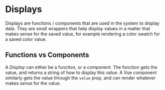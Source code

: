 # Displays

Displays are functions / components that are used in the system to display data. They are small
wrappers that help display values in a matter that makes sense for the saved value, for example
rendering a color swatch for a saved color value.

## Functions vs Components

A _Display_ can either be a function, or a component. The function gets the value, and returns a
string of how to display this value. A Vue component similarly gets the value through the `value`
prop, and can render whatever makes sense for the value.
